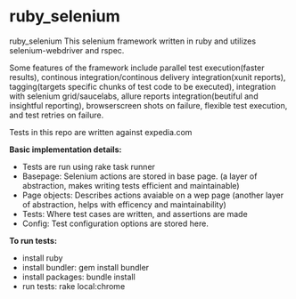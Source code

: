 # ruby_selenium
ruby_selenium
This  selenium framework written in ruby and utilizes selenium-webdriver and rspec.

Some features of the framework include parallel test execution(faster results), continous integration/continous delivery integration(xunit reports), tagging(targets specific chunks of test code to be executed), integration with selenium grid/saucelabs, allure reports integration(beutiful and insightful reporting), browserscreen shots on failure, flexible test execution, and test retries on failure.

Tests in this repo are written against expedia.com

**Basic implementation details:**
- Tests are run using rake task runner
- Basepage:  Selenium actions are stored in base page. (a layer of abstraction, makes writing tests efficient and maintainable) 
- Page objects:  Describes actions avaiable on a wep page (another layer of abstraction, helps with efficency and maintainability)
- Tests:  Where test cases are written, and assertions are made
- Config:  Test configuration options are stored here.  

**To run tests:**
- install ruby
- install bundler: gem install bundler
- install packages: bundle install
- run tests: rake local:chrome

